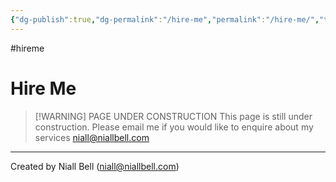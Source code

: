 ```yaml
---
{"dg-publish":true,"dg-permalink":"/hire-me","permalink":"/hire-me/","title":"Hire Me","hide":true,"noteIcon":"1","created":"2024-04-18T00:42:46.000+01:00","updated":"2024-04-18T00:44:47.000+01:00"}
---
```


#hireme
# Hire Me

>[!WARNING] PAGE UNDER CONSTRUCTION
>This page is still under construction. Please email me if you would like to enquire about my services [niall@niallbell.com](mailto:niall@niallbell.com)

---
Created by Niall Bell (niall@niallbell.com)